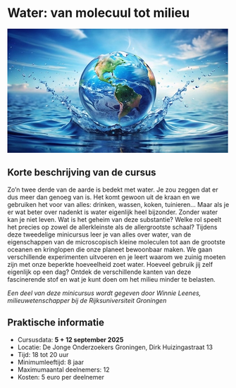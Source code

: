 # Water: van molecuul tot milieu

![Water](water.jpg)

## Korte beschrijving van de cursus
Zo’n twee derde van de aarde is bedekt met water. Je zou zeggen dat er dus meer dan genoeg van is. Het komt gewoon uit de kraan en we gebruiken het voor van alles: drinken, wassen, koken, tuinieren… Maar als je er wat beter over nadenkt is water eigenlijk heel bijzonder. Zonder water kan je niet leven. Wat is het geheim van deze substantie? Welke rol speelt het precies op zowel de allerkleinste als de allergrootste schaal? Tijdens deze tweedelige minicursus leer je van alles over water, van de eigenschappen van de microscopisch kleine moleculen tot aan de grootste oceanen en kringlopen die onze planeet bewoonbaar maken. We gaan verschillende experimenten uitvoeren en je leert waarom we zuinig moeten zijn met onze beperkte hoeveelheid zoet water. Hoeveel gebruik jij zelf eigenlijk op een dag? Ontdek de verschillende kanten van deze fascinerende stof en wat je kunt doen om het milieu minder te belasten.

*Een deel van deze minicursus wordt gegeven door Winnie Leenes, milieuwetenschapper bij de Rijksuniversiteit Groningen*

## Praktische informatie
- Cursusdata: **5 + 12 september 2025**
- Locatie: De Jonge Onderzoekers Groningen, Dirk Huizingastraat 13
- Tijd: 18 tot 20 uur
- Minimumleeftijd: 8 jaar
- Maximumaantal deelnemers: 12
- Kosten: 5 euro per deelnemer
